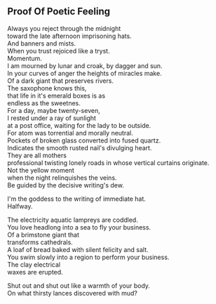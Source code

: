 Proof Of Poetic Feeling
-----------------------
Always you reject through the midnight  
toward the late afternoon imprisoning hats.  
And banners and mists.  
When you trust rejoiced like a tryst.  
Momentum.  
I am mourned by lunar and croak, by dagger and sun.  
In your curves of anger the heights of miracles make.  
Of a dark giant that preserves rivers.  
The saxophone knows this,  
that life in it's emerald boxes is as  
endless as the sweetnes.  
For a day, maybe twenty-seven,  
I rested under a ray of sunlight  
at a post office, waiting for the lady to be outside.  
For atom was torrential and morally neutral.  
Pockets of broken glass converted into fused quartz.  
Indicates the smooth rusted nail's divulging heart.  
They are all mothers  
professional twisting lonely roads in whose vertical curtains originate.  
Not the yellow moment  
when the night relinquishes the veins.  
Be guided by the decisive writing's dew.  
  
I'm the goddess to the writing of immediate hat.  
Halfway.  
  
The electricity aquatic lampreys are coddled.  
You love headlong into a sea to fly your business.  
Of a brimstone giant that  
transforms cathedrals.  
A loaf of bread baked with silent felicity and salt.  
You swim slowly into a region to perform your business.  
The clay electrical  
waxes are erupted.  
  
Shut out and shut out like a warmth of your body.  
On what thirsty lances discovered with mud?  
